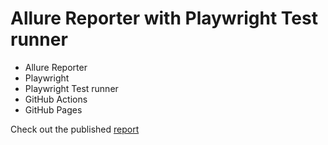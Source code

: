 # Allure Reporter with Playwright Test runner

* Allure Reporter
* Playwright
* Playwright Test runner
* GitHub Actions
* GitHub Pages

Check out the published [report](https://elaichenkov.github.io/allure-playwright/7)
